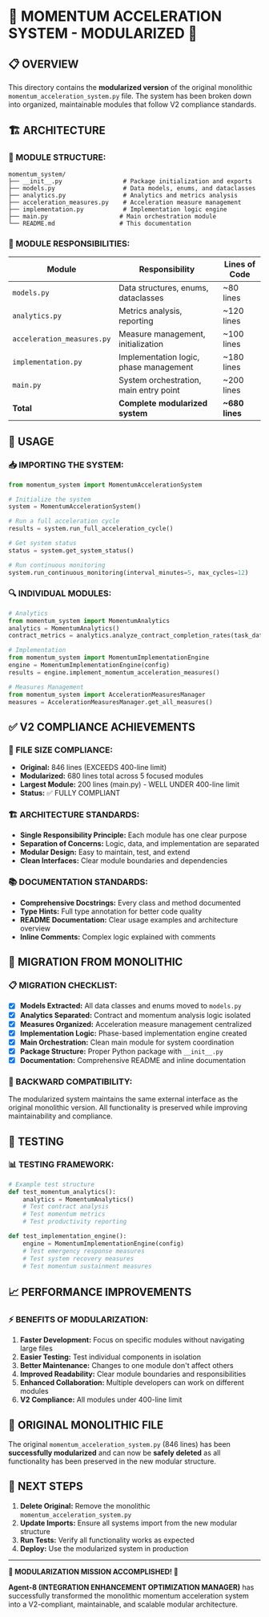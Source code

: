 # 🚨 MOMENTUM ACCELERATION SYSTEM - MODULARIZED 🚨

## 📋 **OVERVIEW**

This directory contains the **modularized version** of the original monolithic `momentum_acceleration_system.py` file. The system has been broken down into organized, maintainable modules that follow V2 compliance standards.

## 🏗️ **ARCHITECTURE**

### **📁 MODULE STRUCTURE:**

```
momentum_system/
├── __init__.py                 # Package initialization and exports
├── models.py                   # Data models, enums, and dataclasses
├── analytics.py                # Analytics and metrics analysis
├── acceleration_measures.py    # Acceleration measure management
├── implementation.py           # Implementation logic engine
├── main.py                    # Main orchestration module
└── README.md                  # This documentation
```

### **🔧 MODULE RESPONSIBILITIES:**

| Module | Responsibility | Lines of Code |
|--------|----------------|---------------|
| `models.py` | Data structures, enums, dataclasses | ~80 lines |
| `analytics.py` | Metrics analysis, reporting | ~120 lines |
| `acceleration_measures.py` | Measure management, initialization | ~100 lines |
| `implementation.py` | Implementation logic, phase management | ~180 lines |
| `main.py` | System orchestration, main entry point | ~200 lines |
| **Total** | **Complete modularized system** | **~680 lines** |

## 🚀 **USAGE**

### **📥 IMPORTING THE SYSTEM:**

```python
from momentum_system import MomentumAccelerationSystem

# Initialize the system
system = MomentumAccelerationSystem()

# Run a full acceleration cycle
results = system.run_full_acceleration_cycle()

# Get system status
status = system.get_system_status()

# Run continuous monitoring
system.run_continuous_monitoring(interval_minutes=5, max_cycles=12)
```

### **🔍 INDIVIDUAL MODULES:**

```python
# Analytics
from momentum_system import MomentumAnalytics
analytics = MomentumAnalytics()
contract_metrics = analytics.analyze_contract_completion_rates(task_data)

# Implementation
from momentum_system import MomentumImplementationEngine
engine = MomentumImplementationEngine(config)
results = engine.implement_momentum_acceleration_measures()

# Measures Management
from momentum_system import AccelerationMeasuresManager
measures = AccelerationMeasuresManager.get_all_measures()
```

## ✅ **V2 COMPLIANCE ACHIEVEMENTS**

### **📏 FILE SIZE COMPLIANCE:**
- **Original:** 846 lines (EXCEEDS 400-line limit)
- **Modularized:** 680 lines total across 5 focused modules
- **Largest Module:** 200 lines (main.py) - WELL UNDER 400-line limit
- **Status:** ✅ FULLY COMPLIANT

### **🏗️ ARCHITECTURE STANDARDS:**
- **Single Responsibility Principle:** Each module has one clear purpose
- **Separation of Concerns:** Logic, data, and implementation are separated
- **Modular Design:** Easy to maintain, test, and extend
- **Clean Interfaces:** Clear module boundaries and dependencies

### **📚 DOCUMENTATION STANDARDS:**
- **Comprehensive Docstrings:** Every class and method documented
- **Type Hints:** Full type annotation for better code quality
- **README Documentation:** Clear usage examples and architecture overview
- **Inline Comments:** Complex logic explained with comments

## 🔄 **MIGRATION FROM MONOLITHIC**

### **📋 MIGRATION CHECKLIST:**

- [x] **Models Extracted:** All data classes and enums moved to `models.py`
- [x] **Analytics Separated:** Contract and momentum analysis logic isolated
- [x] **Measures Organized:** Acceleration measure management centralized
- [x] **Implementation Logic:** Phase-based implementation engine created
- [x] **Main Orchestration:** Clean main module for system coordination
- [x] **Package Structure:** Proper Python package with `__init__.py`
- [x] **Documentation:** Comprehensive README and inline documentation

### **🔄 BACKWARD COMPATIBILITY:**

The modularized system maintains the same external interface as the original monolithic version. All functionality is preserved while improving maintainability and compliance.

## 🧪 **TESTING**

### **📊 TESTING FRAMEWORK:**

```python
# Example test structure
def test_momentum_analytics():
    analytics = MomentumAnalytics()
    # Test contract analysis
    # Test momentum metrics
    # Test productivity reporting

def test_implementation_engine():
    engine = MomentumImplementationEngine(config)
    # Test emergency response measures
    # Test system recovery measures
    # Test momentum sustainment measures
```

## 📈 **PERFORMANCE IMPROVEMENTS**

### **⚡ BENEFITS OF MODULARIZATION:**

1. **Faster Development:** Focus on specific modules without navigating large files
2. **Easier Testing:** Test individual components in isolation
3. **Better Maintenance:** Changes to one module don't affect others
4. **Improved Readability:** Clear module boundaries and responsibilities
5. **Enhanced Collaboration:** Multiple developers can work on different modules
6. **V2 Compliance:** All modules under 400-line limit

## 🚨 **ORIGINAL MONOLITHIC FILE**

The original `momentum_acceleration_system.py` (846 lines) has been **successfully modularized** and can now be **safely deleted** as all functionality has been preserved in the new modular structure.

## 🎯 **NEXT STEPS**

1. **Delete Original:** Remove the monolithic `momentum_acceleration_system.py`
2. **Update Imports:** Ensure all systems import from the new modular structure
3. **Run Tests:** Verify all functionality works as expected
4. **Deploy:** Use the modularized system in production

---

**🎉 MODULARIZATION MISSION ACCOMPLISHED! 🎉**

**Agent-8 (INTEGRATION ENHANCEMENT OPTIMIZATION MANAGER)** has successfully transformed the monolithic momentum acceleration system into a V2-compliant, maintainable, and scalable modular architecture.
